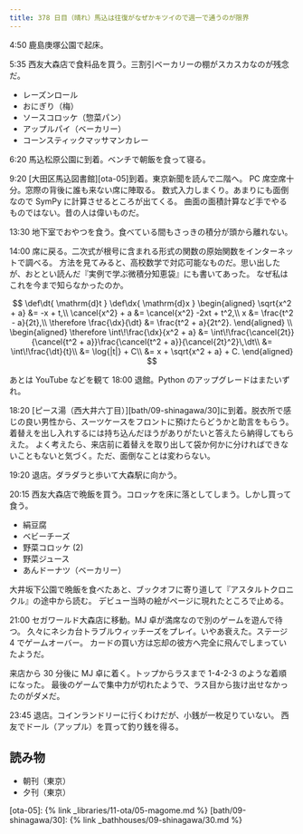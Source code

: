 ```yaml
---
title: 378 日目（晴れ）馬込は往復がなぜかキツイので週一で通うのが限界
---
```


4:50 鹿島庚塚公園で起床。

5:35 西友大森店で食料品を買う。三割引ベーカリーの棚がスカスカなのが残念だ。

* レーズンロール
* おにぎり（梅）
* ソースコロッケ（惣菜パン）
* アップルパイ（ベーカリー）
* コーンスティックマッサマンカレー

6:20 馬込松原公園に到着。ベンチで朝飯を食って寝る。

9:20 [大田区馬込図書館][ota-05]到着。東京新聞を読んで二階へ。
PC 席空席十分。窓際の背後に誰も来ない席に陣取る。
数式入力しまくり。あまりにも面倒なので SymPy に計算させるところが出てくる。
曲面の面積計算など手でやるものではない。昔の人は偉いものだ。

13:30 地下室でおやつを食う。食べている間もさっきの積分が頭から離れない。

14:00 席に戻る。二次式が根号に含まれる形式の関数の原始関数をインターネットで調べる。
方法を見てみると、高校数学で対応可能なものだ。思い出したが、おととい読んだ『実例で学ぶ微積分知恵袋』にも書いてあった。
なぜ私はこれを今まで知らなかったのか。

$$
\def\dt{ \mathrm{d}t }
\def\dx{ \mathrm{d}x }
\begin{aligned}
\sqrt{x^2 + a} &= -x + t,\\
\cancel{x^2} + a &= \cancel{x^2} -2xt + t^2,\\
x &= \frac{t^2 - a}{2t},\\
\therefore \frac{\dx}{\dt} &= \frac{t^2 + a}{2t^2}.
\end{aligned}
\\
\begin{aligned}
\therefore \int\!\frac{\dx}{x^2 + a}
&= \int\!\frac{\cancel{2t}}{\cancel{t^2 + a}}\frac{\cancel{t^2 + a}}{\cancel{2t}^2}\,\dt\\
&= \int\!\frac{\dt}{t}\\
&= \log{|t|} + C\\
&= x + \sqrt{x^2 + a} + C.
\end{aligned}
$$

あとは YouTube などを観て 18:00 退館。Python のアップグレードはまたいずれ。

18:20 [ピース湯（西大井六丁目）][bath/09-shinagawa/30]に到着。脱衣所で感じの良い男性から、スーツケースをフロントに預けたらどうかと助言をもらう。
着替えを出し入れするには持ち込んだほうがありがたいと答えたら納得してもらえた。
よく考えたら、来店前に着替えを取り出して袋か何かに分ければできないこともないと気づく。ただ、面倒なことは変わらない。

19:20 退店。ダラダラと歩いて大森駅に向かう。

20:15 西友大森店で晩飯を買う。コロッケを床に落としてしまう。しかし買って食う。

* 絹豆腐
* ベビーチーズ
* 野菜コロッケ (2)
* 野菜ジュース
* あんドーナツ（ベーカリー）

大井坂下公園で晩飯を食べたあと、ブックオフに寄り道して『アスタルトクロニクル』の途中から読む。
デビュー当時の絵がページに現れたところで止める。

21:00 セガワールド大森店に移動。MJ 卓が満席なので別のゲームを遊んで待つ。
久々にネシカ台トラブルウィッチーズをプレイ。いやあ衰えた。ステージ 4 でゲームオーバー。
カードの買い方は忘却の彼方へ完全に飛んでしまっていたようだ。

来店から 30 分後に MJ 卓に着く。トップからラスまで 1-4-2-3 のような着順になった。
最後のゲームで集中力が切れたようで、ラス目から抜け出せなかったのがダメだ。

23:45 退店。コインランドリーに行くわけだが、小銭が一枚足りていない。
西友でドール（アップル）を買って釣り銭を得る。

## 読み物

* 朝刊（東京）
* 夕刊（東京）

[ota-05]: {% link _libraries/11-ota/05-magome.md %}
[bath/09-shinagawa/30]: {% link _bathhouses/09-shinagawa/30.md %}
